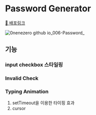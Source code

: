 # Password Generator
[🔗 배포링크](https://0nenezero.github.io/006-Password/)

![0nenezero github io_006-Password_](https://github.com/0nenezero/006-Password/assets/56082032/0bc19494-1907-4f13-ad3f-09a0f3cba9f1)

## 기능
### input checkbox 스타일링

### Invalid Check

### Typing Animation
1. setTimeout을 이용한 타이핑 효과
2. cursor
